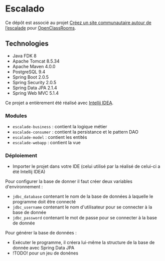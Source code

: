 # Escalado

Ce dépôt est associé au projet [Créez un site communautaire autour de l’escalade](https://openclassrooms.com/fr/projects/128/assignment) pour [OpenClassRooms](https://openclassrooms.com).

## Technologies

- Java FDK 8
- Apache Tomcat 8.5.34
- Apache Maven 4.0.0
- PostgreSQL 9.4
- Spring Boot 2.0.5
- Spring Security 2.0.5
- Spring Data JPA 2.1.4
- Spring Web MVC 5.1.4


Ce projet a entièrement été réalisé avec [Intellij IDEA](https://www.jetbrains.com/idea/).

### Modules

- `escalade-business` : contient la logique métier
- `escalade-consumer` : contient la persistance et le pattern DAO
- `escalade-model` : contient les entités
- `escalade-webapp` : contient la vue

### Déploiement

- Importer le projet dans votre IDE (celui utilisé par la réalisé de celui-ci a été Intellij IDEA)

Pour configurer la base de donner il faut créer deux variables d'environnement :
- `jdbc_database` contenant le nom de la base de données à laquelle le programme doit être connecté
- `jdbc_username` contenant le nom d'utilisateur pour se connecter à la base de donnée
- `jdbc_password` contenant le mot de passe pour se connecter à la base de donnée

Pour générer la base de données :
- Exécuter le programme, il créera lui-même la structure de la base de donnée avec Spring Data JPA
- !TODO! pour un jeu de donénes